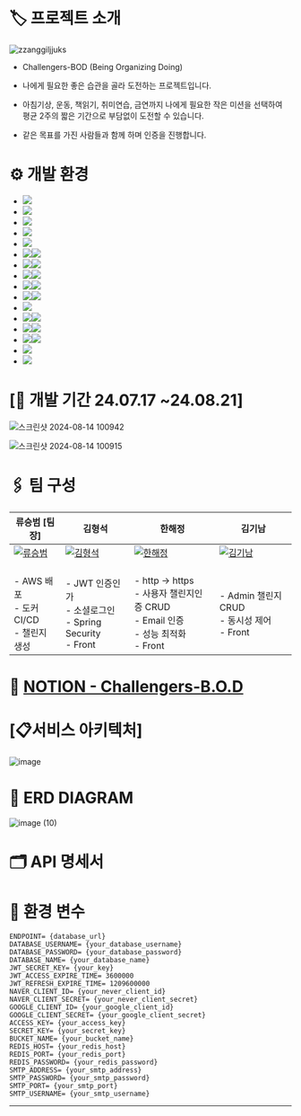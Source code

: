 <div id="a">

# 🏷️ 프로젝트 소개
![zzanggiljjuks](https://github.com/user-attachments/assets/394efca0-6631-4649-a30a-c330034e73d4)


- Challengers-BOD (Being Organizing Doing)
- 나에게 필요한 좋은 습관을 골라 도전하는 프로젝트입니다.

- 아침기상, 운동, 책읽기, 취미연습, 금연까지 나에게 필요한 작은 미션을 선택하여 평균 2주의 짧은 기간으로 부담없이 도전할 수 있습니다.
- 같은 목표를 가진 사람들과 함께 하며 인증을 진행합니다.

<div id="b">
 
# ⚙️ 개발 환경
* <img src="https://img.shields.io/badge/AWS-232F3E?style=for-the-badge&logo=amazonwebservices&logoColor=white">
* <img src="https://img.shields.io/badge/Amazon EC2-FF9900?style=for-the-badge&logo=amazonec2&logoColor=white">
* <img src="https://img.shields.io/badge/aws loadbalancing-8C4FFF?style=for-the-badge&logo=awselasticloadbalancing&logoColor=white">
* <img src="https://img.shields.io/badge/Amazon s3-569A31?style=for-the-badge&logo=amazons3&logoColor=white">
* <img src="https://img.shields.io/badge/Route 53-8C4FFF?style=for-the-badge&logo=amazonroute53&logoColor=white">
* <img src="https://img.shields.io/badge/nginx-009639?style=for-the-badge&logo=nginx&logoColor=white"><img src="https://img.shields.io/badge/1.24.0-515151?style=for-the-badge">
* <img src="https://img.shields.io/badge/docker-2496ED?style=for-the-badge&logo=docker&logoColor=white"><img src="https://img.shields.io/badge/27.1.1-515151?style=for-the-badge">
* <img src="https://img.shields.io/badge/Docker Compose-2496ED?style=for-the-badge&logo=docker&logoColor=white"><img src="https://img.shields.io/badge/2.29.1-515151?style=for-the-badge">
* <img src="https://img.shields.io/badge/java-007396?style=for-the-badge&logo=OpenJDK&logoColor=white"><img src="https://img.shields.io/badge/17-515151?style=for-the-badge">
* <img src="https://img.shields.io/badge/springboot-6DB33F?style=for-the-badge&logo=springboot&logoColor=white"><img src="https://img.shields.io/badge/3.3.0-515151?style=for-the-badge">
* <img src="https://img.shields.io/badge/Spring Security-6DB33F?style=for-the-badge&logo=Spring Security&logoColor=white">
* <img src="https://img.shields.io/badge/mysql-4479A1?style=for-the-badge&logo=mysql&logoColor=white"><img src="https://img.shields.io/badge/8.0.39-515151?style=for-the-badge">
* <img src="https://img.shields.io/badge/nginx-%23009639.svg?style=for-the-badge&logo=nginx&logoColor=white"><img src="https://img.shields.io/badge/7.4.0-515151?style=for-the-badge">
* <img src="https://img.shields.io/badge/Vue.js-4FC08D?style=for-the-badge&logo=vuedotjs&logoColor=white"><img src="https://img.shields.io/badge/3.2.13-515151?style=for-the-badge">
* <img src="https://img.shields.io/badge/slack-4A154B?style=for-the-badge&logo=slack&logoColor=white">
* <img src="https://img.shields.io/badge/notion-000000?style=for-the-badge&logo=notion&logoColor=white">

<div id="c">

 # [📆 개발 기간 24.07.17 ~24.08.21]

 
![스크린샷 2024-08-14 100942](https://github.com/user-attachments/assets/479c36f2-abb5-4b63-9d9d-fc8d4a8f9249)

![스크린샷 2024-08-14 100915](https://github.com/user-attachments/assets/07a69d79-44e2-4a79-bc3f-4c3f3c89ef4c)

<div id="d">
 
# 🖇️ 팀 구성
| 류승범 [팀장]                         | 김형석                         | 한해정                         | 김기남                         |
|-------------------------------|-------------------------------|-------------------------------|-------------------------------|
| [![류승범](https://github.com/W-llama.png)](https://github.com/W-llama) | [![김형석](https://github.com/Hyungs0703.png)](https://github.com/Hyungs0703) | [![한해정](https://github.com/HaejungHan.png)](https://github.com/HaejungHan) | [![김기남](https://github.com/kimankim0001.png)](https://github.com/kimankim0001) |
|<br> - AWS 배포 <br> - 도커 CI/CD <br> - 챌린지 생성 |<br> - JWT 인증인가 <br> - 소셜로그인 <br> - Spring Security <br> - Front |<br> - http -> https <br> - 사용자 챌린지인증 CRUD <br> - Email 인증 <br> - 성능 최적화 <br> - Front |<br> - Admin 챌린지 CRUD <br> - 동시성 제어 <br> - Front |

<div id="e">
  
# 📑 [NOTION - Challengers-B.O.D](https://teamsparta.notion.site/Challengers-B-O-D-Being-Organizing-Doing-3230b076e9804b948eb35a6473c0dcf3)

<div id="f">

# [📋서비스 아키텍처]
![image](https://github.com/user-attachments/assets/dce64481-782f-4ffe-9b58-7aac8ef8bc6f)


<div id="g">

# 📑 ERD DIAGRAM
![image (10)](https://github.com/user-attachments/assets/d26b0f2a-35c8-4991-8edb-0569fa80451a)

<div id="h">

# 🗂️ API 명세서

<div id="i">

# 🔑 환경 변수
```
ENDPOINT= {database_url}
DATABASE_USERNAME= {your_database_username}
DATABASE_PASSWORD= {your_database_password}
DATABASE_NAME= {your_database_name}
JWT_SECRET_KEY= {your_key}
JWT_ACCESS_EXPIRE_TIME= 3600000
JWT_REFRESH_EXPIRE_TIME= 1209600000
NAVER_CLIENT_ID= {your_never_client_id}
NAVER_CLIENT_SECRET= {your_never_client_secret}
GOOGLE_CLIENT_ID= {your_google_client_id}
GOOGLE_CLIENT_SECRET= {your_google_client_secret}
ACCESS_KEY= {your_access_key}
SECRET_KEY= {your_secret_key}
BUCKET_NAME= {your_bucket_name}
REDIS_HOST= {your_redis_host}
REDIS_PORT= {your_redis_port}
REDIS_PASSWORD= {your_redis_password}
SMTP_ADDRESS= {your_smtp_address}
SMTP_PASSWORD= {your_smtp_password}
SMTP_PORT= {your_smtp_port}
SMTP_USERNAME= {your_smtp_username}
```
---



